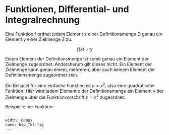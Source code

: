 # Funktionen, Differential- und Integralrechnung

Eine Funktion f ordnet jedem Element x einer Definitionsmenge D genau ein Element y einer Zielmenge Z zu. 

$$f(x) = y$$

Einem Element der Definitionsmenge ist somit genau ein Element der Zielmenge zugeordnet. Andersherum gilt dieses nicht.
Ein Element der Zielmenge kann genau einem, mehreren, aber auch keinem Element der Definitionsmenge zugeordnet sein.

Ein Beispiel für eine einfache Funktion ist $y = x^2$, also eine quadratische Funktion. Hier wird jedem Element x der Definitionsmenge ein Element y der Zielmenge über die Funktionvorschrift $y = x^2$ zugeordnet. 

Beispiel einer Funktion: 

```{figure} Beispiel_Funktion.png
---
width: 600px
name: bsp_fkt-fig
---
 ```